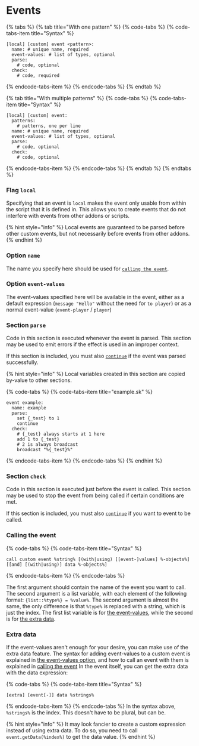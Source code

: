 # Events

{% tabs %}
{% tab title="With one pattern" %}
{% code-tabs %}
{% code-tabs-item title="Syntax" %}
```text
[local] [custom] event <pattern>:
  name: # unique name, required
  event-values: # list of types, optional
  parse:
    # code, optional
  check:
    # code, required
```
{% endcode-tabs-item %}
{% endcode-tabs %}
{% endtab %}

{% tab title="With multiple patterns" %}
{% code-tabs %}
{% code-tabs-item title="Syntax" %}
```text
[local] [custom] event:
  patterns:
    # patterns, one per line
  name: # unique name, required
  event-values: # list of types, optional
  parse:
    # code, optional
  check:
    # code, optional
```
{% endcode-tabs-item %}
{% endcode-tabs %}
{% endtab %}
{% endtabs %}

### Flag `local`

Specifying that an event is `local` makes the event only usable from within the script that it is defined in. This allows you to create events that do not interfere with events from other addons or scripts.

{% hint style="info" %}
Local events are guaranteed to be parsed before other custom events, but not necessarily before events from other addons.
{% endhint %}

### Option `name`

The name you specify here should be used for [`calling the event`](#calling-the-event).

### Option `event-values`

The event-values specified here will be available in the event, either as a default expression \(`message "Hello"` without the need for `to player`\) or as a normal event-value \(`event-player` / `player`\)

### Section `parse`

Code in this section is executed whenever the event is parsed. This section may be used to emit errors if the effect is used in an improper context.

If this section is included, you must also [`continue`](./#continue) if the event was parsed successfully.

{% hint style="info" %}
Local variables created in this section are copied by-value to other sections.

{% code-tabs %}
{% code-tabs-item title="example.sk" %}
```text
event example:
  name: example
  parse:
    set {_test} to 1
    continue
  check:
    # {_test} always starts at 1 here
    add 1 to {_test}
    # 2 is always broadcast
    broadcast "%{_test}%"
```
{% endcode-tabs-item %}
{% endcode-tabs %}
{% endhint %}

### Section `check`

Code in this section is executed just before the event is called. This section may be used to stop the event from being called if certain conditions are met.

If this section is included, you must also [`continue`](./#continue) if you want to event to be called.

### Calling the event

{% code-tabs %}
{% code-tabs-item title="Syntax" %}
```text
call custom event %string% [(with|using) [[event-]values] %-objects%] [[and] [(with|using)] data %-objects%]
```
{% endcode-tabs-item %}
{% endcode-tabs %}

The first argument should contain the name of the event you want to call. The second argument is a list variable, with each element of the following format: `{list::%type%} = %value%`. The second argument is almost the same, the only difference is that `%type%` is replaced with a string, which is just the index.
The first list variable is for [the event-values](#option-event-values), while the second is for [the extra data](#extra-data).

### Extra data

If the event-values aren't enough for your desire, you can make use of the extra data feature.
The syntax for adding event-values to a custom event is explained in [the event-values option](#option-event-values), and how to call an event with them is explained in [calling the event](#calling-the-event)
In the event itself, you can get the extra data with the data expression:

{% code-tabs %}
{% code-tabs-item title="Syntax" %}
```text
[extra] [event[-]] data %strings%
```
{% endcode-tabs-item %}
{% endcode-tabs %}
In the syntax above, `%strings%` is the index. This doesn't have to be plural, but can be.

{% hint style="info" %}
It may look fancier to create a custom expression instead of using extra data. To do so, you need to call `event.getData(%index%)` to get the data value.
{% endhint %}
